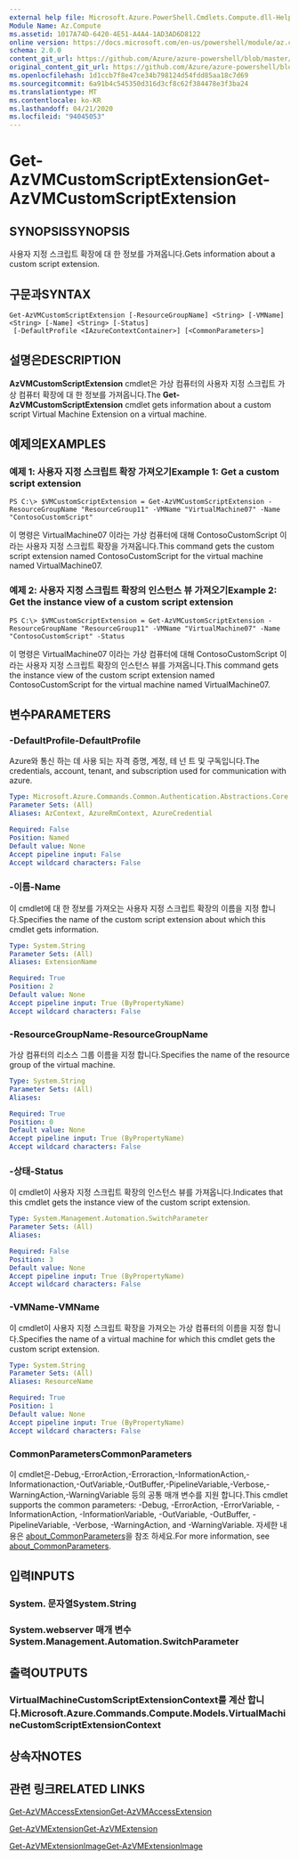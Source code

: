 ```yaml
---
external help file: Microsoft.Azure.PowerShell.Cmdlets.Compute.dll-Help.xml
Module Name: Az.Compute
ms.assetid: 1017A74D-6420-4E51-A4A4-1AD3AD6D8122
online version: https://docs.microsoft.com/en-us/powershell/module/az.compute/get-azvmcustomscriptextension
schema: 2.0.0
content_git_url: https://github.com/Azure/azure-powershell/blob/master/src/Compute/Compute/help/Get-AzVMCustomScriptExtension.md
original_content_git_url: https://github.com/Azure/azure-powershell/blob/master/src/Compute/Compute/help/Get-AzVMCustomScriptExtension.md
ms.openlocfilehash: 1d1ccb7f8e47ce34b798124d54fdd85aa18c7d69
ms.sourcegitcommit: 6a91b4c545350d316d3cf8c62f384478e3f3ba24
ms.translationtype: MT
ms.contentlocale: ko-KR
ms.lasthandoff: 04/21/2020
ms.locfileid: "94045053"
---
```

# <span data-ttu-id="70e18-101">Get-AzVMCustomScriptExtension</span><span class="sxs-lookup"><span data-stu-id="70e18-101">Get-AzVMCustomScriptExtension</span></span>

## <span data-ttu-id="70e18-102">SYNOPSIS</span><span class="sxs-lookup"><span data-stu-id="70e18-102">SYNOPSIS</span></span>
<span data-ttu-id="70e18-103">사용자 지정 스크립트 확장에 대 한 정보를 가져옵니다.</span><span class="sxs-lookup"><span data-stu-id="70e18-103">Gets information about a custom script extension.</span></span>

## <span data-ttu-id="70e18-104">구문과</span><span class="sxs-lookup"><span data-stu-id="70e18-104">SYNTAX</span></span>

```
Get-AzVMCustomScriptExtension [-ResourceGroupName] <String> [-VMName] <String> [-Name] <String> [-Status]
 [-DefaultProfile <IAzureContextContainer>] [<CommonParameters>]
```

## <span data-ttu-id="70e18-105">설명은</span><span class="sxs-lookup"><span data-stu-id="70e18-105">DESCRIPTION</span></span>
<span data-ttu-id="70e18-106">**AzVMCustomScriptExtension** cmdlet은 가상 컴퓨터의 사용자 지정 스크립트 가상 컴퓨터 확장에 대 한 정보를 가져옵니다.</span><span class="sxs-lookup"><span data-stu-id="70e18-106">The **Get-AzVMCustomScriptExtension** cmdlet gets information about a custom script Virtual Machine Extension on a virtual machine.</span></span>

## <span data-ttu-id="70e18-107">예제의</span><span class="sxs-lookup"><span data-stu-id="70e18-107">EXAMPLES</span></span>

### <span data-ttu-id="70e18-108">예제 1: 사용자 지정 스크립트 확장 가져오기</span><span class="sxs-lookup"><span data-stu-id="70e18-108">Example 1: Get a custom script extension</span></span>
```
PS C:\> $VMCustomScriptExtension = Get-AzVMCustomScriptExtension -ResourceGroupName "ResourceGroup11" -VMName "VirtualMachine07" -Name "ContosoCustomScript"
```

<span data-ttu-id="70e18-109">이 명령은 VirtualMachine07 이라는 가상 컴퓨터에 대해 ContosoCustomScript 이라는 사용자 지정 스크립트 확장을 가져옵니다.</span><span class="sxs-lookup"><span data-stu-id="70e18-109">This command gets the custom script extension named ContosoCustomScript for the virtual machine named VirtualMachine07.</span></span>

### <span data-ttu-id="70e18-110">예제 2: 사용자 지정 스크립트 확장의 인스턴스 뷰 가져오기</span><span class="sxs-lookup"><span data-stu-id="70e18-110">Example 2: Get the instance view of a custom script extension</span></span>
```
PS C:\> $VMCustomScriptExtension = Get-AzVMCustomScriptExtension -ResourceGroupName "ResourceGroup11" -VMName "VirtualMachine07" -Name "ContosoCustomScript" -Status
```

<span data-ttu-id="70e18-111">이 명령은 VirtualMachine07 이라는 가상 컴퓨터에 대해 ContosoCustomScript 이라는 사용자 지정 스크립트 확장의 인스턴스 뷰를 가져옵니다.</span><span class="sxs-lookup"><span data-stu-id="70e18-111">This command gets the instance view of the custom script extension named ContosoCustomScript for the virtual machine named VirtualMachine07.</span></span>

## <span data-ttu-id="70e18-112">변수</span><span class="sxs-lookup"><span data-stu-id="70e18-112">PARAMETERS</span></span>

### <span data-ttu-id="70e18-113">-DefaultProfile</span><span class="sxs-lookup"><span data-stu-id="70e18-113">-DefaultProfile</span></span>
<span data-ttu-id="70e18-114">Azure와 통신 하는 데 사용 되는 자격 증명, 계정, 테 넌 트 및 구독입니다.</span><span class="sxs-lookup"><span data-stu-id="70e18-114">The credentials, account, tenant, and subscription used for communication with azure.</span></span>

```yaml
Type: Microsoft.Azure.Commands.Common.Authentication.Abstractions.Core.IAzureContextContainer
Parameter Sets: (All)
Aliases: AzContext, AzureRmContext, AzureCredential

Required: False
Position: Named
Default value: None
Accept pipeline input: False
Accept wildcard characters: False
```

### <span data-ttu-id="70e18-115">-이름</span><span class="sxs-lookup"><span data-stu-id="70e18-115">-Name</span></span>
<span data-ttu-id="70e18-116">이 cmdlet에 대 한 정보를 가져오는 사용자 지정 스크립트 확장의 이름을 지정 합니다.</span><span class="sxs-lookup"><span data-stu-id="70e18-116">Specifies the name of the custom script extension about which this cmdlet gets information.</span></span>

```yaml
Type: System.String
Parameter Sets: (All)
Aliases: ExtensionName

Required: True
Position: 2
Default value: None
Accept pipeline input: True (ByPropertyName)
Accept wildcard characters: False
```

### <span data-ttu-id="70e18-117">-ResourceGroupName</span><span class="sxs-lookup"><span data-stu-id="70e18-117">-ResourceGroupName</span></span>
<span data-ttu-id="70e18-118">가상 컴퓨터의 리소스 그룹 이름을 지정 합니다.</span><span class="sxs-lookup"><span data-stu-id="70e18-118">Specifies the name of the resource group of the virtual machine.</span></span>

```yaml
Type: System.String
Parameter Sets: (All)
Aliases:

Required: True
Position: 0
Default value: None
Accept pipeline input: True (ByPropertyName)
Accept wildcard characters: False
```

### <span data-ttu-id="70e18-119">-상태</span><span class="sxs-lookup"><span data-stu-id="70e18-119">-Status</span></span>
<span data-ttu-id="70e18-120">이 cmdlet이 사용자 지정 스크립트 확장의 인스턴스 뷰를 가져옵니다.</span><span class="sxs-lookup"><span data-stu-id="70e18-120">Indicates that this cmdlet gets the instance view of the custom script extension.</span></span>

```yaml
Type: System.Management.Automation.SwitchParameter
Parameter Sets: (All)
Aliases:

Required: False
Position: 3
Default value: None
Accept pipeline input: True (ByPropertyName)
Accept wildcard characters: False
```

### <span data-ttu-id="70e18-121">-VMName</span><span class="sxs-lookup"><span data-stu-id="70e18-121">-VMName</span></span>
<span data-ttu-id="70e18-122">이 cmdlet이 사용자 지정 스크립트 확장을 가져오는 가상 컴퓨터의 이름을 지정 합니다.</span><span class="sxs-lookup"><span data-stu-id="70e18-122">Specifies the name of a virtual machine for which this cmdlet gets the custom script extension.</span></span>

```yaml
Type: System.String
Parameter Sets: (All)
Aliases: ResourceName

Required: True
Position: 1
Default value: None
Accept pipeline input: True (ByPropertyName)
Accept wildcard characters: False
```

### <span data-ttu-id="70e18-123">CommonParameters</span><span class="sxs-lookup"><span data-stu-id="70e18-123">CommonParameters</span></span>
<span data-ttu-id="70e18-124">이 cmdlet은-Debug,-ErrorAction,-Erroraction,-InformationAction,-Informationaction,-OutVariable,-OutBuffer,-PipelineVariable,-Verbose,-WarningAction,-WarningVariable 등의 공통 매개 변수를 지원 합니다.</span><span class="sxs-lookup"><span data-stu-id="70e18-124">This cmdlet supports the common parameters: -Debug, -ErrorAction, -ErrorVariable, -InformationAction, -InformationVariable, -OutVariable, -OutBuffer, -PipelineVariable, -Verbose, -WarningAction, and -WarningVariable.</span></span> <span data-ttu-id="70e18-125">자세한 내용은 [about_CommonParameters](http://go.microsoft.com/fwlink/?LinkID=113216)을 참조 하세요.</span><span class="sxs-lookup"><span data-stu-id="70e18-125">For more information, see [about_CommonParameters](http://go.microsoft.com/fwlink/?LinkID=113216).</span></span>

## <span data-ttu-id="70e18-126">입력</span><span class="sxs-lookup"><span data-stu-id="70e18-126">INPUTS</span></span>

### <span data-ttu-id="70e18-127">System. 문자열</span><span class="sxs-lookup"><span data-stu-id="70e18-127">System.String</span></span>

### <span data-ttu-id="70e18-128">System.webserver 매개 변수</span><span class="sxs-lookup"><span data-stu-id="70e18-128">System.Management.Automation.SwitchParameter</span></span>

## <span data-ttu-id="70e18-129">출력</span><span class="sxs-lookup"><span data-stu-id="70e18-129">OUTPUTS</span></span>

### <span data-ttu-id="70e18-130">VirtualMachineCustomScriptExtensionContext를 계산 합니다.</span><span class="sxs-lookup"><span data-stu-id="70e18-130">Microsoft.Azure.Commands.Compute.Models.VirtualMachineCustomScriptExtensionContext</span></span>

## <span data-ttu-id="70e18-131">상속자</span><span class="sxs-lookup"><span data-stu-id="70e18-131">NOTES</span></span>

## <span data-ttu-id="70e18-132">관련 링크</span><span class="sxs-lookup"><span data-stu-id="70e18-132">RELATED LINKS</span></span>

[<span data-ttu-id="70e18-133">Get-AzVMAccessExtension</span><span class="sxs-lookup"><span data-stu-id="70e18-133">Get-AzVMAccessExtension</span></span>](./Get-AzVMAccessExtension.md)

[<span data-ttu-id="70e18-134">Get-AzVMExtension</span><span class="sxs-lookup"><span data-stu-id="70e18-134">Get-AzVMExtension</span></span>](./Get-AzVMExtension.md)

[<span data-ttu-id="70e18-135">Get-AzVMExtensionImage</span><span class="sxs-lookup"><span data-stu-id="70e18-135">Get-AzVMExtensionImage</span></span>](./Get-AzVMExtensionImage.md)


